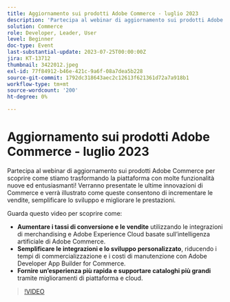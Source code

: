 ```yaml
---
title: Aggiornamento sui prodotti Adobe Commerce - luglio 2023
description: 'Partecipa al webinar di aggiornamento sui prodotti Adobe Commerce per scoprire come stiamo trasformando la piattaforma con molte funzionalità nuove ed entusiasmanti! Verranno presentate le ultime innovazioni di Commerce e verrà illustrato come queste consentono di incrementare le vendite, semplificare lo sviluppo e migliorare le prestazioni. Guarda questo video per scoprire come: aumentare i tassi di conversione e le vendite utilizzando il merchandising basato sull’intelligenza artificiale di Adobe Commerce e le integrazioni Adobe Experience Cloud.  Semplifica le integrazioni e lo sviluppo personalizzato, riducendo i tempi di commercializzazione e i costi di manutenzione con Adobe Developer App Builder for Commerce.  Offri un’esperienza più rapida e supporto di cataloghi più grandi tramite miglioramenti a livello di piattaforma e cloud.'
solution: Commerce
role: Developer, Leader, User
level: Beginner
doc-type: Event
last-substantial-update: 2023-07-25T00:00:00Z
jira: KT-13712
thumbnail: 3422012.jpeg
exl-id: 77f84912-b46e-421c-9a6f-08a7dea5b228
source-git-commit: 1792dc318643aec2c12613f621361d72a7a918b1
workflow-type: tm+mt
source-wordcount: '200'
ht-degree: 0%

---
```


# Aggiornamento sui prodotti Adobe Commerce - luglio 2023

Partecipa al webinar di aggiornamento sui prodotti Adobe Commerce per scoprire come stiamo trasformando la piattaforma con molte funzionalità nuove ed entusiasmanti! Verranno presentate le ultime innovazioni di Commerce e verrà illustrato come queste consentono di incrementare le vendite, semplificare lo sviluppo e migliorare le prestazioni.

Guarda questo video per scoprire come:

* **Aumentare i tassi di conversione e le vendite** utilizzando le integrazioni di merchandising e Adobe Experience Cloud basate sull’intelligenza artificiale di Adobe Commerce.
* **Semplificare le integrazioni e lo sviluppo personalizzato**, riducendo i tempi di commercializzazione e i costi di manutenzione con Adobe Developer App Builder for Commerce.
* **Fornire un’esperienza più rapida e supportare cataloghi più grandi** tramite miglioramenti di piattaforma e cloud.

>[!VIDEO](https://video.tv.adobe.com/v/3422012/?learn=on)
